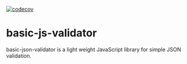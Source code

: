 [![codecov](https://codecov.io/gh/danielaQVMuniz/basic-validation/branch/main/graph/badge.svg?token=5MHX18WMY2)](https://codecov.io/gh/danielaQVMuniz/basic-validation)

# basic-js-validator

basic-json-validator is a light weight JavaScript library for simple JSON validation.
